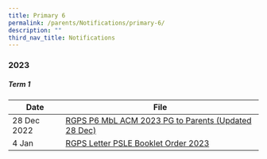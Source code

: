 ```yaml
---
title: Primary 6
permalink: /parents/Notifications/primary-6/
description: ""
third_nav_title: Notifications
---
```

### **2023**

##### Term 1

| Date| File | 
| -------- | -------- | 
| 28 Dec 2022|[RGPS P6 MbL ACM 2023 PG to Parents (Updated 28 Dec)](/files/Notification%202023/P6/RGPS%20P6%20MbL%20ACM%202023%20PG%20to%20Parents%20(Updated%2028%20Dec).pdf)|
|4 Jan|[RGPS Letter PSLE Booklet Order 2023](/files/Notification%202023/P6/RGPS%20Letter%20PSLE%20Booklet%20Order%202023.pdf)|